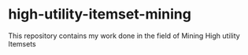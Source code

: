 # high-utility-itemset-mining
This repository contains my work done in the field of Mining High utility Itemsets
